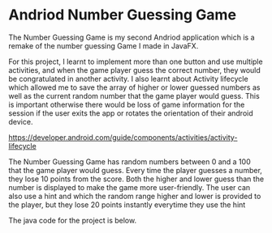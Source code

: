 # Andriod Number Guessing Game
The  Number Guessing Game is my second Andriod application which is a remake of the number guessing Game I made in JavaFX. 

For this project, I learnt to implement more than one button and use multiple activities, and when the game player guess the correct number, they would be congratulated in another activity. I also learnt about Activity lifecycle which allowed me to save the array of higher or lower guessed numbers as well as the current random number that the game player would guess.  This is important otherwise there would be loss of game information for the session if the user exits the app or rotates the orientation of their android device. 

https://developer.android.com/guide/components/activities/activity-lifecycle

The Number Guessing Game has random numbers between 0 and a 100 that the game player would guess. Every time the player guesses a number, they lose 10 points from the score. Both the higher and lower guess than the number is displayed to make the game more user-friendly. The user can also use a hint and which the random range higher and lower is provided to the player, but they lose 20 points instantly everytime they use the hint

The java code for the project is below. 
